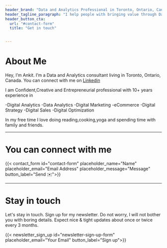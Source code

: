 ```yaml
---
header_brand: "Data and Analytics Professional in Toronto, Ontario, Canada"
header_tagline_paragraph: "I help people with bringing value through Data and Analytics and specialize in deriving insights through story and visualizations and communicating those insights which help them in growing their business, decrease costs and improve revenue  #Analytics #Data Analytics #Datascience #Digital Analytics #Dataviz"
header_button_cta:
  url: "#contact-form"
  title: "Get in touch"


---
```


# About Me

Hey, I’m Ankit. I’m a Data and Analytics consultant living in Toronto, Ontario, Canada. You can connect with me on [Linkedin](https://ca.linkedin.com/in/ankit-nagarsheth-4911622)

I am Confident,Creative and Entrepreneurial professional with 10+ years experience in

-Digital Analytics
-Data Analytics
-Digital Marketing
-eCommerce
-Digital Strategy
-Digital Sales
-Digital Optimization

In my free time I love doing reading,cooking,yoga and spending time with family and friends.

---
# You can connect with me

{{< contact_form id="contact-form" placeholder_name="Name" placeholder_email="Email Address" placeholder_message="Message" button_label="Send ✉️">}}

---

# Stay in touch

Let's stay in touch. Sign up for my newsletter. Do not worry, I will not bother you with boring details. Expect nice & tight updates about once or twice every 3 months.

{{< newsletter_sign_up id="newsletter-sign-up-form" placeholder_email="Your Email" button_label="Sign up">}}
